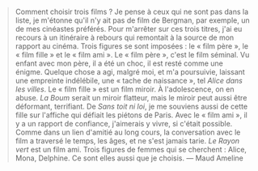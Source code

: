 > Comment choisir trois films ? Je pense à ceux qui ne sont pas dans la liste, je m'étonne qu'il n'y ait pas de film de Bergman, par exemple, un de mes cinéastes préférés. Pour m'arrêter sur ces trois titres, j'ai eu recours à un itinéraire à rebours qui remontait à la source de mon rapport au cinéma. Trois figures se sont imposées : le « film père », le « film fille » et le « film ami ». Le « film père », c'est le film séminal. Vu enfant avec mon père, il a été un choc, il est resté comme une énigme. Quelque chose a agi, malgré moi, et m'a poursuivie, laissant une empreinte indélébile, une « tache de naissance », tel _Alice dans les villes_. Le « film fille » est un film miroir. À l'adolescence, on en abuse. _La Boum_ serait un miroir flatteur, mais le miroir peut aussi être déformant, terrifiant. De _Sans toit ni loi_, je me souviens aussi de cette fille sur l'affiche qui défiait les piétons de Paris. Avec le « film ami », il y a un rapport de confiance, j'aimerais y vivre, si c'était possible. Comme dans un lien d'amitié au long cours, la conversation avec le film a traversé le temps, les âges, et ne s'est jamais tarie. _Le Rayon vert_ est un film ami. Trois figures de femmes qui se cherchent : Alice, Mona, Delphine. Ce sont elles aussi que je choisis. — Maud Ameline
